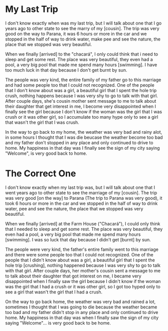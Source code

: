 # My Last Trip

I don't know exactly when was my last trip, but I will talk about one that I go years ago to other state to see the marry of my [cousin].
The trip was very good on the way to Parana, it was 6 hours or more in the car and we stopped in the half of way to drink water, make pee
and see the nature, the place that we stopped was very beautiful.

When we finally [arrived] to the "chacará", I only could think that i need to sleep and get some rest. The place was very beautiful, they even
  had a pool, a very big pool that made me spend many hours [swimming]. I have too much luck in that day because I don't get burnt by sun.

The people was very kind, the entire family of my father go to this marriage and had some people too that I could not recognized. One of the people
that I don't know about was a girl, a beautiful girl that I spent the hole trip crush, nothing happens because I was very shy to go to talk with that girl.
After couple days, she's cousin mother sent message to me to talk about their daughter that get interest in me, I become very disappointed when I finally see the
girl because I don't know if the woman was the girl that I was crush or it was other girl, so I accumulate too many hype only to see a girl that wasn't the girl
that I was crush.

In the way to go back to my home, the weather was very bad and rainy alot, in some hours I thought that I was die beucase the weather become too bad and my father
don't stopped in any place and only continued to drive to home. My happiness in that day was I finally see the sign of my city saying "Welcome", is very good back to home.

# The Correct One

I don't know exactly when my last trip was, but I will talk about one that I went years ago to other state to see the marriage of my [cousin].
The trip was very good [on the way] to Parana (The trip to Parana was very good), it took 6 hours or more in the car and we stopped in the half of way to drink water, pee
and see the nature, the place that we stopped was very beautiful.

When we finally [arrived] at the Farm House ("Chacará"), I could only think that I needed to sleep and get some rest. The place was very beautiful, they even
  had a pool, a very big pool that made me spend many hours [swimming]. I was so luck that day because I didn't get [burnt] by sun.

The people were very kind, the father's entire family went to this marriage and there were some people too that I could not recognized. One of the people
that I didn't know about was a girl, a beautiful girl that I spent the hole trip [crushing], nothing happened because I was very shy to go to talk with that girl.
After couple days, her mother's cousin sent a message to me to talk about their daughter that got interest on me, I became very disappointed when I finally saw the
girl because I didn't know if the woman was the girl that I had a crush or it was other girl, so I got too hyped only to see a girl that wasn't the girl
that I had a crush.

On the way to go back home, the weather was very bad and rained a lot, sometimes I thought that I was going to die because the weather became too bad and my father
didn't stop in any place and only continued to drive home. My happiness in that day was when I finally saw the sign of my city saying "Welcome"... is very good back to be home.
